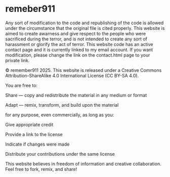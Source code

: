 # remeber911
Any sort of modification to the code and republishing of the code is allowed under the circumstance that the original file is cited properly. This website is aimed to create awarness and give respect to the people who were sacrificed during the terror, and is not intended to create any sort of harassment or glorify the act of terror. This website code has an active contact page and it is currently linked to my email account. If you want modification, please change the link on the contact.html page to your private link. 

© remember911 2025.
This website is released under a Creative Commons Attribution-ShareAlike 4.0 International License (CC BY-SA 4.0).

You are free to:

Share — copy and redistribute the material in any medium or format

Adapt — remix, transform, and build upon the material

for any purpose, even commercially, as long as you:

Give appropriate credit

Provide a link to the license

Indicate if changes were made

Distribute your contributions under the same license

This website believes in freedom of information and creative collaboration. Feel free to fork, remix, and share!

